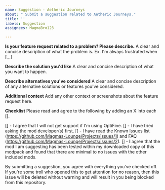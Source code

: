 ```yaml
---
name: Suggestion - Aetheric Journeys
about: " Submit a suggestion related to Aetheric Journeys."
title: ''
labels: Suggestion
assignees: MagmaBro123

---
```


**Is your feature request related to a problem? Please describe.**
A clear and concise description of what the problem is. Ex. I'm always frustrated when [...]

**Describe the solution you'd like**
A clear and concise description of what you want to happen.

**Describe alternatives you've considered**
A clear and concise description of any alternative solutions or features you've considered.

**Additional context**
Add any other context or screenshots about the feature request here.

**Checklist**
Please read and agree to the following by adding an X into each [].

[] - I agree that I will not get support if I'm using OptiFine.
[] - I have tried asking the mod developer(s) first.
[] - I have read the Known Issues list (https://github.com/Magmas-Lounge/Projects/issues/1) and FAQ (https://github.com/Magmas-Lounge/Projects/issues/2).
[] - I agree that the mod I am suggesting has been tested within my downloaded copy of this modpack and found that there are minimal to no issues with the other included mods.

By submitting a suggestion, you agree with everything you've checked off. If you're some troll who opened this to get attention for no reason, then this issue will be deleted without warning and will result in you being blocked from this repository.
